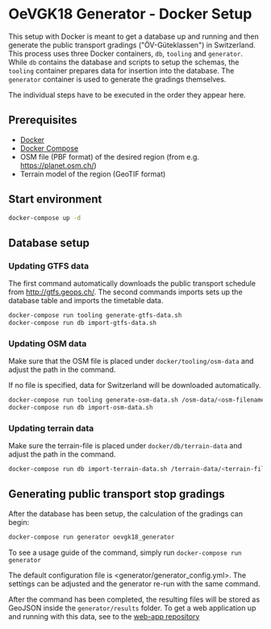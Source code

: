 # OeVGK18 Generator - Docker Setup

This setup with Docker is meant to get a database up and running and then generate the public transport gradings ("ÖV-Güteklassen") in Switzerland.
This process uses three Docker containers, `db`, `tooling` and `generator`. While `db` contains the database and scripts to setup the schemas, the `tooling` container prepares data for insertion into the database. The `generator` container is used to generate the gradings themselves.

The individual steps have to be executed in the order they appear here.

## Prerequisites
- [Docker](https://www.docker.com/community-edition#/download)
- [Docker Compose](https://docs.docker.com/compose/install/)
- OSM file (PBF format) of the desired region (from e.g. <https://planet.osm.ch/>)
- Terrain model of the region (GeoTIF format)

## Start environment

``` bash
docker-compose up -d
```

## Database setup
### Updating GTFS data

The first command automatically downloads the public transport schedule from <http://gtfs.geops.ch/>. The second commands imports sets up the database table and imports the timetable data.

``` bash
docker-compose run tooling generate-gtfs-data.sh
docker-compose run db import-gtfs-data.sh
```

### Updating OSM data

Make sure that the OSM file is placed under `docker/tooling/osm-data` and adjust the path in the command.

If no file is specified, data for Switzerland will be downloaded automatically.

``` bash
docker-compose run tooling generate-osm-data.sh /osm-data/<osm-filename>
docker-compose run db import-osm-data.sh
```

### Updating terrain data

Make sure the terrain-file is placed under `docker/db/terrain-data` and adjust the path in the command.

``` bash
docker-compose run db import-terrain-data.sh /terrain-data/<terrain-filename>
```

## Generating public transport stop gradings

After the database has been setup, the calculation of the gradings can begin:

```bash
docker-compose run generator oevgk18_generator
```

To see a usage guide of the command, simply run `docker-compose run generator`

The default configuration file is <generator/generator_config.yml>. The settings can be adjusted and the generator re-run with the same command.

After the command has been completed, the resulting files will be stored as GeoJSON inside the `generator/results` folder. To get a web application up and running with this data, see to the [web-app repository](https://github.com/public-transport-quality-grades/web-app)
